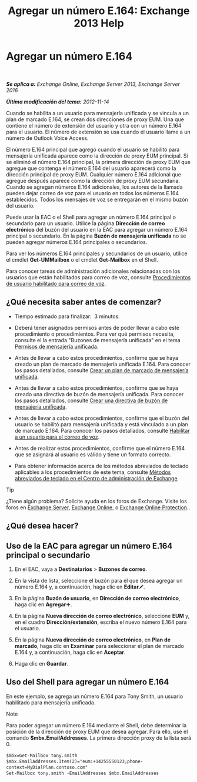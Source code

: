 ﻿---
title: 'Agregar un número E.164: Exchange 2013 Help'
TOCTitle: Agregar un número E.164
ms:assetid: fab86207-be03-40ef-9fea-045a50f3d122
ms:mtpsurl: https://technet.microsoft.com/es-es/library/JJ662762(v=EXCHG.150)
ms:contentKeyID: 50556913
ms.date: 05/22/2018
mtps_version: v=EXCHG.150
ms.translationtype: MT
---

# Agregar un número E.164

 

_**Se aplica a:** Exchange Online, Exchange Server 2013, Exchange Server 2016_

_**Última modificación del tema:** 2012-11-14_

Cuando se habilita a un usuario para mensajería unificada y se vincula a un plan de marcado E.164, se crean dos direcciones de proxy EUM. Una que contiene el número de extensión del usuario y otra con un número E.164 para el usuario. El número de extensión se usa cuando el usuario llame a un número de Outlook Voice Access.

El número E.164 principal que agregó cuando el usuario se habilitó para mensajería unificada aparece como la dirección de proxy EUM principal. Si se eliminó el número E.164 principal, la primera dirección de proxy EUM que agregue que contenga el número E.164 del usuario aparecerá como la dirección principal de proxy EUM. Cualquier número E.164 adicional que agregue después aparece como la dirección de proxy EUM secundaria. Cuando se agregan números E.164 adicionales, los autores de la llamada pueden dejar correo de voz para el usuario en todos los números E.164 establecidos. Todos los mensajes de voz se entregarán en el mismo buzón del usuario.

Puede usar la EAC o el Shell para agregar un número E.164 principal o secundario para un usuario. Utilice la página **Dirección de correo electrónico** del buzón del usuario en la EAC para agregar un número E.164 principal o secundario. En la página **Buzón de mensajería unificada** no se pueden agregar números E.164 principales o secundarios.

Para ver los números E.164 principales y secundarios de un usuario, utilice el cmdlet **Get-UMMailbox** o el cmdlet **Get-Mailbox** en el Shell.

Para conocer tareas de administración adicionales relacionadas con los usuarios que están habilitados para correo de voz, consulte [Procedimientos de usuario habilitado para correo de voz](voice-mail-enabled-user-procedures-exchange-2013-help.md).

## ¿Qué necesita saber antes de comenzar?

  - Tiempo estimado para finalizar:  3 minutos.

  - Deberá tener asignados permisos antes de poder llevar a cabo este procedimiento o procedimientos. Para ver qué permisos necesita, consulte el la entrada "Buzones de mensajería unificada" en el tema [Permisos de mensajería unificada](unified-messaging-permissions-exchange-2013-help.md).

  - Antes de llevar a cabo estos procedimientos, confirme que se haya creado un plan de marcado de mensajería unificada E.164. Para conocer los pasos detallados, consulte [Crear un plan de marcado de mensajería unificada](create-a-um-dial-plan-exchange-2013-help.md).

  - Antes de llevar a cabo estos procedimientos, confirme que se haya creado una directiva de buzón de mensajería unificada. Para conocer los pasos detallados, consulte [Crear una directiva de buzón de mensajería unificada](create-a-um-mailbox-policy-exchange-2013-help.md).

  - Antes de llevar a cabo estos procedimientos, confirme que el buzón del usuario se habilitó para mensajería unificada y está vinculado a un plan de marcado E.164. Para conocer los pasos detallados, consulte [Habilitar a un usuario para el correo de voz](enable-a-user-for-voice-mail-exchange-2013-help.md).

  - Antes de realizar estos procedimientos, confirme que el número E.164 que se asignará al usuario es válido y tiene un formato correcto.

  - Para obtener información acerca de los métodos abreviados de teclado aplicables a los procedimientos de este tema, consulte [Métodos abreviados de teclado en el Centro de administración de Exchange](keyboard-shortcuts-in-the-exchange-admin-center-exchange-online-protection-help.md).


> [!TIP]
> ¿Tiene algún problema? Solicite ayuda en los foros de Exchange. Visite los foros en <A href="https://go.microsoft.com/fwlink/p/?linkid=60612">Exchange Server</A>, <A href="https://go.microsoft.com/fwlink/p/?linkid=267542">Exchange Online</A>, o <A href="https://go.microsoft.com/fwlink/p/?linkid=285351">Exchange Online Protection</A>..



## ¿Qué desea hacer?

## Uso de la EAC para agregar un número E.164 principal o secundario

1.  En el EAC, vaya a **Destinatarios** \> **Buzones de correo**.

2.  En la vista de lista, seleccione el buzón para el que desea agregar un número E.164 y, a continuación, haga clic en **Editar**![Icono Editar](images/Bb124582.6f53ccb2-1f13-4c02-bea0-30690e6ea71d(EXCHG.150).gif "Icono Editar").

3.  En la página **Buzón de usuario**, en **Dirección de correo electrónico**, haga clic en **Agregar**![Agregar icono](images/JJ218640.c1e75329-d6d7-4073-a27d-498590bbb558(EXCHG.150).gif "Agregar icono").

4.  En la página **Nueva dirección de correo electrónico**, seleccione **EUM** y, en el cuadro **Dirección/extensión**, escriba el nuevo número E.164 para el usuario.

5.  En la página **Nueva dirección de correo electrónico**, en **Plan de marcado**, haga clic en **Examinar** para seleccionar el plan de marcado E.164 y, a continuación, haga clic en **Aceptar**.

6.  Haga clic en **Guardar**.

## Uso del Shell para agregar un número E.164

En este ejemplo, se agrega un número E.164 para Tony Smith, un usuario habilitado para mensajería unificada.


> [!NOTE]
> Para poder agregar un número E.164 mediante el Shell, debe determinar la posición de la dirección de proxy EUM que desea agregar. Para ello, use el comando <STRONG>$mbx.EmailAddresses</STRONG>. La primera dirección proxy de la lista será 0.



    $mbx=Get-Mailbox tony.smith
    $mbx.EmailAddresses.Item(2)="eum:+14255550123;phone-context=MyDialPlan.contoso.com"
    Set-Mailbox tony.smith -EmailAddresses $mbx.EmailAddresses

